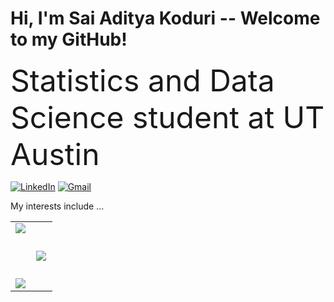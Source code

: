 # Hi, I'm Sai Aditya Koduri -- Welcome to my GitHub!

<font size="10">Statistics and Data Science student at UT Austin</font>



[![LinkedIn](https://img.shields.io/badge/LinkedIn-0077B5?style=for-the-badge&logo=linkedin&logoColor=white)](https://www.linkedin.com/in/saiadityakoduri/)
[![Gmail](https://img.shields.io/badge/Gmail-D14836?style=for-the-badge&logo=gmail&logoColor=white)](mailto:saiaditya.koduri@utexas.edu)


My interests include ...


<div align="center">

<table>
<tr>

<td width="48%" valign="top">

<div align="center">

<img src="https://github-readme-stats.vercel.app/api?username=saikoduri7&show_icons=true&theme=tokyonight&count_private=true&custom_title=Sai%20Aditya%27s%20GitHub%20Stats" />

<br/><br/>

<img src="https://github-readme-streak-stats.herokuapp.com/?user=saikoduri7&theme=tokyonight" />

</div>

</td>

<td width="100%" valign="middle">

<div align="center">

<img src="https://github-readme-stats.vercel.app/api/top-langs/?username=saikoduri7&layout=compact&theme=tokyonight" />

</div>

</td>

</tr>
</table>

</div>

</div>


